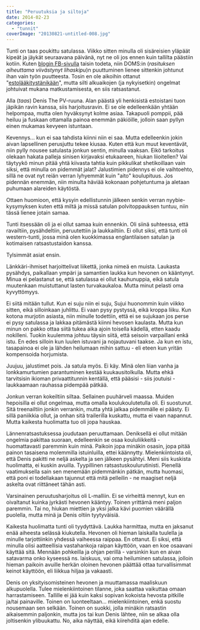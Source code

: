 ```yaml
---
title: "Peruutuksia ja siltoja"
date: 2014-02-23
categories: 
  - "tunnit"
coverImage: "20130821-untitled-008.jpg"
---
```


Tunti on taas poukittu satulassa. Viikko sitten minulla oli sisäreisien yläpäät kipeät ja jäykät seuraavana päivänä, nyt ne oli jos ennen kuin tallilta päästiin kotiin. Kuten [blogin FB-sivulla](https://www.facebook.com/MiesHevosvoima) taisin todeta, niin DOMS:in (_rasituksen aiheuttama viivästynyt lihaskipu_)n puuttuminen lienee sittenkin johtunut ihan vain työn puutteesta. Tosin en ole aikoihin ottanut "[estolääkitystänikään](http://www.katiska.eu/ratsastus/2013/05/03/tadit-jaksaa-krampata/ "Tädit jaksaa krampata")", mutta silti alkuaikojen (ja nykyisetkin) ongelmat johtuivat mukana matkustamisesta, en siis ratsastanut.

<!--more-->

Alla (_taas_) Denis The PV-ruuna. Alan päästä yli henkisistä estoistani tuon jäpikän ravin kanssa, siis harjoitusravin. Ei se ole edelleenkään yhtään helpompaa, mutta olen hyväksynyt kolme asiaa. Takapuoli pomppii, pää heiluu ja fuskaan ottamalla painoa enemmän päkiöille, jolloin saan pyllyn einen mukamas kevyeen istuntaan.

Kevennys... kun ei saa tahdista kiinni niin ei saa. Mutta edelleenkin jokin aivan lapsellinen perusjuttu tekee kiusaa. Kuten että kun muut keventävät, niin pylly nousee satulasta jonkun sentin, minulla vaaksan. Eikö tarkoitus olekaan hakata palleja sinisen kirjavaksi etukaareen, hiukan liioitellen? Vai täytyykö minun pitää yhtä kiivasta tahtia kuin pikkulikat shetikoillaan vain siksi, että minulla on pidemmät jalat? Jalustimien pidennys ei ole vaihtoehto, sillä ne ovat nyt reiän verran lyhyemmät kuin "aito" koulupituus. Jos pidennän enemmän, niin minulta häviää kokonaan pohjetuntuma ja aletaan puhumaan alareiden käytöstä.

Ottaen huomioon, että kysyin edellistunnin jälkeen senkin verran nyybie-kysymyksen kuten että miltä ja missä satulan polvitoppauksen tuntuu, niin tässä lienee jotain samaa.

Tunti itsessään oli ja ei ollut samaa kuin ennenkin. Oli siinä suhteessa, että ravailtiin, pysähdeltiin, peruutettiin ja laukkailtiin. Ei ollut siksi, että tunti oli western-tunti, jossa minä olen kuokkimassa englantilaisen satulan ja kotimaisen ratsastustaidon kanssa.

Tylsimmät asiat ensin.

Länkkäri-ihmiset harjoittelivat liikettä, jonka nimeä en muista. Laukasta pysähdys, paikallaan ympäri ja samantien laukka kun hevonen on kääntynyt. Minua ei pelastanut se, että satulassa ei ollut kauhunuppia, eikä satula muutenkaan muistuttanut lasten turvakaukaloa. Mutta minut pelasti oma kyvyttömyys.

Ei siitä mitään tullut. Kun ei suju niin ei suju, Sujui huonommin kuin viikko sitten, eikä silloinkaan juhlittu. Ei vaan pysy pystyssä, eikä kroppa liiku. Kun kotona murjotin asiasta, niin minulle todettiin, että ei se sujukaan jos perse ei pysy satulassa ja lakkaa pitämästä kiinni hevosen kaulasta. Mutta kun minun on pakko ottaa siitä tukea aika ajoin toisella kädellä, etten kaadu nokilleni. Tuokin kuulemma johtuu täysin siitä, että seisoin varpaillani enkä istu. En edes silloin kun luulen istuvani ja nojautuvani taakse. Ja kun en istu, tasapainoa ei ole ja lähden heilumaan mihin sattuu - eli eteen kun yritän kompensoida horjumista.

Juujuu, jalustimet pois. Ja satula myös. Ei käy. Minä olen liian vanha ja lonkkamurtumien parantuminen kestää kuukausitolkulla. Mutta ehkä tarvitsisin ikioman privaattitunnin kentällä, että pääsisi - siis joutuisi - laukkaamaan rauhassa pidempää pätkää.

Jonkun verran kokeiltiin siltaa. Sellainen puuhärveli maassa. Muiden hepoisilla ei ollut ongelmaa, mutta omalla koulukoulutetulla oli. Ei suostunut. Sitä treenailtiin jonkin verrankin, mutta yhtä jalkaa pidemmälle ei päästy. Ei sillä paniikkia ollut, ja onhan sitä trailerilla kuskattu, mutta ei vaan napannut. Mutta kaikesta huolimatta tuo oli jopa hauskaa.

Lännenratsastuksessa joudutaan peruuttamaan. Deniksellä ei ollut mitään ongelmia pakittaa suoraan, edelleenkin se osaa koululiikkeitä - huomattavasti paremmin kuin minä. Paikoin jopa minäkin osasin, jopa pitää painon tasaisena molemmilla istuinluilla, ettei käännytty. Mielenkiintoista oli, että Denis pakitti ne neljä askelta ja sen jälkeen pysähtyi. Meni siis kuskista huolimatta, ei kuskin avuilla. Tyypillinen ratsastuskoulurutinisti. Pienellä vaatimuksella sain sen menemään pidemmänkin pätkän, mutta huomasi, että poni ei todellakaan tajunnut että mitä pelleilin - ne maagiset neljä askelta ovat riittäneet tähän asti.

Varsinainen peruutusharjoitus oli L-malliin. Ei se virheittä mennyt, kun en oivaltanut kuinka jyrkästi hevonen kääntyy. Toinen yrittämä meni paljon paremmin. Tai no, hiukan miettien ja yksi jalka kävi puomien väärällä puolella, mutta minä ja Denis oltiin tyytyväisiä.

Kaikesta huolimatta tunti oli tyydyttävä. Laukka harmittaa, mutta en jaksanut enää aiheesta selässä kiukutella. Hevonen oli hieman laiskalla tuulella ja minulle tarjottiinkin yhdessä vaiheessa raippaa. En ottanut. Ei siksi, että minulla olisi aatteellisia vastahankoja raipan käyttöön, vaan en koe osaavani käyttää sitä. Mennään pohkeilla ja ohjan perillä - varsinkin kun en aivan satavarma onko kyseessä ns. laiskuus, vai oma heiluminen satulassa, jolloin hieman paikoin avuille herkän oloinen hevonen päättää ottaa turvallisimmat keinot käyttöön, eli liikkua hiljaa ja vakaasti.

Denis on yksityisomisteinen hevonen ja muuttamassa maaliskuun alkupuolella. Tulee mielenkiintoinen tilanne, joka saattaa vaikuttaa omaan harrastamiseen. Tallille ei jää kuin kaksi sopivan kokoista hevosta pitkille ja/tai painaville. Toinen on luonteeltaan... mielenkiintoinen, enkä suostu nousemaan sen selkään. Toinen on suokki, jolla minäkin ratsastin aikaisemmin paljonkin, mutta jos tai kun Denis lähtee, niin se alkaa olla joltisenkin ylibuukattu. No, aika näyttää, eikä kiirehditä ajan edelle.
